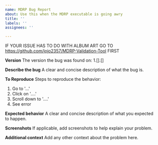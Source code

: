 ```yaml
---
name: MDRP Bug Report
about: Use this when the MDRP executable is going awry
title: ''
labels: ''
assignees: ''

---
```


IF YOUR ISSUE HAS TO DO WITH ALBUM ART GO TO https://github.com/jojo2357/MDRP-Validation-Tool FIRST

**Version**
The version the bug was found on: 1.[].[]

**Describe the bug**
A clear and concise description of what the bug is.

**To Reproduce**
Steps to reproduce the behavior:
1. Go to '...'
2. Click on '....'
3. Scroll down to '....'
4. See error

**Expected behavior**
A clear and concise description of what you expected to happen.

**Screenshots**
If applicable, add screenshots to help explain your problem.

**Additional context**
Add any other context about the problem here.
